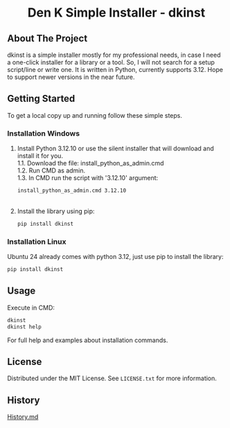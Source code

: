 <h1 align="center">Den K Simple Installer - dkinst</h1>



<!-- ABOUT THE PROJECT -->
## About The Project


dkinst is a simple installer mostly for my professional needs, in case I need a one-click installer for a library or a tool.
So, I will not search for a setup script/line or write one.
It is written in Python, currently supports 3.12. Hope to support newer versions in the near future.


<!-- GETTING STARTED -->
## Getting Started

To get a local copy up and running follow these simple steps.

### Installation Windows

1. Install Python 3.12.10 or use the silent installer that will download and install it for you.<br>
    1.1. Download the file: install_python_as_admin.cmd<br>
    1.2. Run CMD as admin.<br>
    1.3. In CMD run the script with '3.12.10' argument:
    ```cmd
   install_python_as_admin.cmd 3.12.10
   ```
   <br>
2. Install the library using pip:
   ```cmd
   pip install dkinst
   ```
   
### Installation Linux
   
Ubuntu 24 already comes with python 3.12, just use pip to install the library:
   ```sh
   pip install dkinst
   ```

<!-- USAGE EXAMPLES -->
## Usage

Execute in CMD:
```cmd
dkinst
dkinst help
```
For full help and examples about installation commands.



<!-- LICENSE -->
## License

Distributed under the MIT License. See `LICENSE.txt` for more information.



<!-- HISTORY -->
## History

[History.md](https://github.com/BugSec-Official/atomicshop/blob/main/History.md#history)